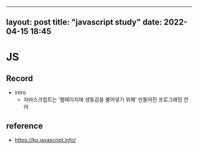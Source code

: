 
---
layout: post
title: "javascript study"
date: 2022-04-15 18:45
---

# JS

## Record
- intro
  - 자바스크립트는 ‘웹페이지에 생동감을 불어넣기 위해’ 만들어진 프로그래밍 언어

## reference
- https://ko.javascript.info/

